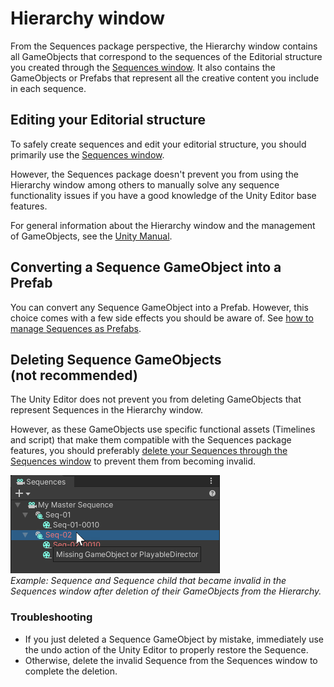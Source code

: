 # Hierarchy window

From the Sequences package perspective, the Hierarchy window contains all GameObjects that correspond to the sequences of the Editorial structure you created through the [Sequences window](sequences-window.md). It also contains the GameObjects or Prefabs that represent all the creative content you include in each sequence.

## Editing your Editorial structure

To safely create sequences and edit your editorial structure, you should primarily use the [Sequences window](sequences-window.md).

However, the Sequences package doesn't prevent you from using the Hierarchy window among others to manually solve any sequence functionality issues if you have a good knowledge of the Unity Editor base features.

For general information about the Hierarchy window and the management of GameObjects, see the [Unity Manual](https://docs.unity3d.com/Manual/index.html).

## Converting a Sequence GameObject into a Prefab

You can convert any Sequence GameObject into a Prefab. However, this choice comes with a few side effects you should be aware of. See [how to manage Sequences as Prefabs](sequences-as-prefabs.md).

## Deleting Sequence GameObjects <br />(not recommended)

The Unity Editor does not prevent you from deleting GameObjects that represent Sequences in the Hierarchy window.

However, as these GameObjects use specific functional assets (Timelines and script) that make them compatible with the Sequences package features, you should preferably [delete your Sequences through the Sequences window](create-and-manage-sequences.md#deleting-sequences) to prevent them from becoming invalid.

![](images/sequences-window-missing-gameobject.png)
<br />_Example: Sequence and Sequence child that became invalid in the Sequences window after deletion of their GameObjects from the Hierarchy._

### Troubleshooting
* If you just deleted a Sequence GameObject by mistake, immediately use the undo action of the Unity Editor to properly restore the Sequence.
* Otherwise, delete the invalid Sequence from the Sequences window to complete the deletion.

